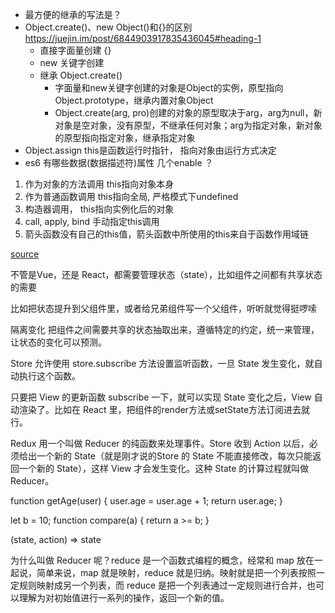 - 最方便的继承的写法是？
- Object.create()、new Object()和{}的区别
  https://juejin.im/post/6844903917835436045#heading-1
  - 直接字面量创建 {}
  - new 关键字创建
  - 继承  Object.create()
    - 字面量和new关键字创建的对象是Object的实例，原型指向Object.prototype，继承内置对象Object
    - Object.create(arg, pro)创建的对象的原型取决于arg，arg为null，新对象是空对象，没有原型，不继承任何对象；arg为指定对象，新对象的原型指向指定对象，继承指定对象
- Object.assign 
this是函数运行时指针， 指向对象由运行方式决定
- es6 有哪些数据(数据描述符)属性 几个enable ？ 
1. 作为对象的方法调用 this指向对象本身
2. 作为普通函数调用 this指向全局, 严格模式下undefined
3. 构造器调用， this指向实例化后的对象
4. call, apply, bind 手动指定this调用
5. 箭头函数没有自己的this值，箭头函数中所使用的this来自于函数作用域链


[source](https://juejin.im/post/5d23e750f265da1b855c7bbe)

不管是Vue，还是 React，都需要管理状态（state），比如组件之间都有共享状态的需要

比如把状态提升到父组件里，或者给兄弟组件写一个父组件，听听就觉得挺啰嗦

隔离变化
把组件之间需要共享的状态抽取出来，遵循特定的约定，统一来管理，让状态的变化可以预测。

Store 允许使用 store.subscribe 方法设置监听函数，一旦 State 发生变化，就自动执行这个函数。

只要把 View 的更新函数 subscribe 一下，就可以实现 State 变化之后，View 自动渲染了。比如在 React 里，把组件的render方法或setState方法订阅进去就行。

Redux 用一个叫做 Reducer 的纯函数来处理事件。Store 收到 Action 以后，必须给出一个新的 State（就是刚才说的Store 的 State 不能直接修改，每次只能返回一个新的 State），这样 View 才会发生变化。这种 State 的计算过程就叫做 Reducer。

function getAge(user) {
  user.age = user.age + 1;
  return user.age;
}

let b = 10;
function compare(a) {
  return a >= b;
}

(state, action) => state

为什么叫做 Reducer 呢？reduce 是一个函数式编程的概念，经常和 map 放在一起说，简单来说，map 就是映射，reduce 就是归纳。映射就是把一个列表按照一定规则映射成另一个列表，而 reduce 是把一个列表通过一定规则进行合并，也可以理解为对初始值进行一系列的操作，返回一个新的值。